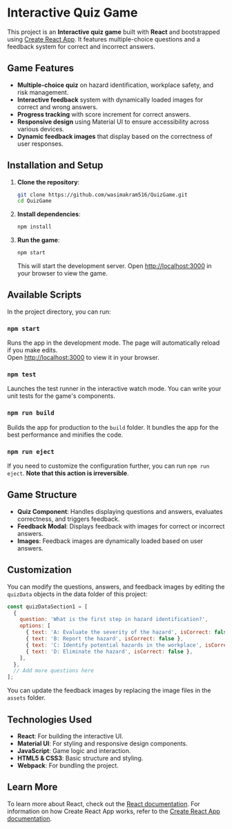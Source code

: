 
# Interactive Quiz Game

This project is an **Interactive quiz game** built with **React** and bootstrapped using [Create React App](https://github.com/facebook/create-react-app). It features multiple-choice questions and a feedback system for correct and incorrect answers.

## Game Features

- **Multiple-choice quiz** on hazard identification, workplace safety, and risk management.
- **Interactive feedback** system with dynamically loaded images for correct and wrong answers.
- **Progress tracking** with score increment for correct answers.
- **Responsive design** using Material UI to ensure accessibility across various devices.
- **Dynamic feedback images** that display based on the correctness of user responses.

## Installation and Setup

1. **Clone the repository**:
   ```bash
   git clone https://github.com/wasimakram516/QuizGame.git
   cd QuizGame
   ```

2. **Install dependencies**:
   ```bash
   npm install
   ```

3. **Run the game**:
   ```bash
   npm start
   ```

   This will start the development server. Open [http://localhost:3000](http://localhost:3000) in your browser to view the game.

## Available Scripts

In the project directory, you can run:

### `npm start`

Runs the app in the development mode. The page will automatically reload if you make edits.\
Open [http://localhost:3000](http://localhost:3000) to view it in your browser.

### `npm test`

Launches the test runner in the interactive watch mode. You can write your unit tests for the game's components.

### `npm run build`

Builds the app for production to the `build` folder. It bundles the app for the best performance and minifies the code.

### `npm run eject`

If you need to customize the configuration further, you can run `npm run eject`. **Note that this action is irreversible**.

## Game Structure

- **Quiz Component**: Handles displaying questions and answers, evaluates correctness, and triggers feedback.
- **Feedback Modal**: Displays feedback with images for correct or incorrect answers.
- **Images**: Feedback images are dynamically loaded based on user answers.

## Customization

You can modify the questions, answers, and feedback images by editing the `quizData` objects in the data folder of this project:

```javascript
const quizDataSection1 = [
  {
    question: 'What is the first step in hazard identification?',
    options: [
      { text: 'A: Evaluate the severity of the hazard', isCorrect: false },
      { text: 'B: Report the hazard', isCorrect: false },
      { text: 'C: Identify potential hazards in the workplace', isCorrect: true },  // Correct Answer
      { text: 'D: Eliminate the hazard', isCorrect: false },
    ],
  },
  // Add more questions here
];
```

You can update the feedback images by replacing the image files in the `assets` folder.

## Technologies Used

- **React**: For building the interactive UI.
- **Material UI**: For styling and responsive design components.
- **JavaScript**: Game logic and interaction.
- **HTML5 & CSS3**: Basic structure and styling.
- **Webpack**: For bundling the project.

## Learn More

To learn more about React, check out the [React documentation](https://reactjs.org/). For information on how Create React App works, refer to the [Create React App documentation](https://facebook.github.io/create-react-app/docs/getting-started).

